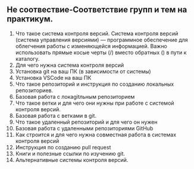 ## Не соотвествие-Соответствие групп и тем на практикум.

1. Что такое система контроля версий.
Система контроля версий (система управления версиями) — программное обеспечение для облегчения работы с изменяющейся информацией.
Важно использовать прямые косые черты (/) вместо обратных (\) в пути к каталогу.
2. Для чего нужна система контроля версий
3. Установка git на ваш ПК (в зависимости от системы)
4. Установка VSCode на ваш ПК
5. Что такое репозиторий и инструкция по созданию локальных репозиториев.
6. Базовая работа с локаgitльным репозиторием
7. Что такое ветки и для чего они нужны при работе с системой контроля версий.
8. Базовая работа с ветками в git.
9. Что такое удаленный репозиторий и для чего он нужен
10. Базовая работа с удаленными репозиториями GitHub
11. Как строится и для чего нужна совместная работа в системах контроля версий
12. Инструкция по созданию pull request
13. Книги и полезные ссылки по изучению git.
14. Альтернативные системы контроля версий.
